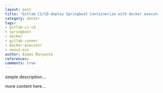 ```yaml
---
layout: post
title: "Gitlab CI/CD deploy Springboot Containerize with docker executor"
category: docker
tags: 
- gitlab-ci-cd
- springboot
- docker
- gitlab-runner
- docker-executor
- nexus-oss
author: Dimas Maryanto
references:
comments: true
---
```



simple description...
<!--more-->

more content here...
